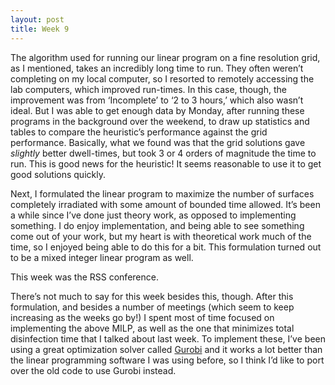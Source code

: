 ```yaml
---
layout: post
title: Week 9
---
```

The algorithm used for running our linear program on a fine resolution grid, as I mentioned, takes an incredibly long time to run. They often weren’t completing on my local computer, so I resorted to remotely accessing the lab computers, which improved run-times. In this case, though, the improvement was from ‘Incomplete’ to ‘2 to 3 hours,’ which also wasn’t ideal. But I was able to get enough data by Monday, after running these programs in the background over the weekend, to draw up statistics and tables to compare the heuristic’s performance against the grid performance. Basically, what we found was that the grid solutions gave *slightly* better dwell-times, but took 3 or 4 orders of magnitude the time to run. This is good news for the heuristic! It seems reasonable to use it to get good solutions quickly.

Next, I formulated the linear program to maximize the number of surfaces completely irradiated with some amount of bounded time allowed. It’s been a while since I’ve done just theory work, as opposed to implementing something. I do enjoy implementation, and being able to see something come out of your work, but my heart is with theoretical work much of the time, so I enjoyed being able to do this for a bit. This formulation turned out to be a mixed integer linear program as well. 

This week was the RSS conference. 

There’s not much to say for this week besides this, though. After this formulation, and besides a number of meetings (which seem to keep increasing as the weeks go by!) I spent most of time focused on implementing the above MILP, as well as the one that minimizes total disinfection time that I talked about last week. To implement these, I’ve been using a great optimization solver called [Gurobi]( https://www.gurobi.com/) and it works a lot better than the linear programming software I was using before, so I think I’d like to port over the old code to use Gurobi instead.  

